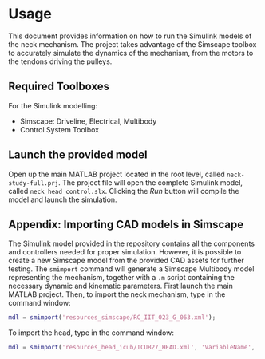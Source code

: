 Usage
============
This document provides information on how to run the Simulink models of the neck mechanism. The project takes advantage of the Simscape toolbox to accurately simulate the dynamics of the mechanism, from the motors to the tendons driving the pulleys.

## Required Toolboxes
For the Simulink modelling:
- Simscape: Driveline, Electrical, Multibody
- Control System Toolbox

## Launch the provided model
Open up the main MATLAB project located in the root level, called `neck-study-full.prj`. The project file will open the complete Simulink model, called `neck_head_control.slx`. Clicking the *Run* button will compile the model and launch the simulation.

## Appendix: Importing CAD models in Simscape
The Simulink model provided in the repository contains all the components and controllers needed for proper simulation. However, it is possible to create a new Simscape model from the provided CAD assets for further testing.
The `smimport` command will generate a Simscape Multibody model representing the mechanism, together with a `.m` script containing the necessary dynamic and kinematic parameters.
First launch the main MATLAB project. Then, to import the neck mechanism, type in the command window:
```matlab
mdl = smimport('resources_simscape/RC_IIT_023_G_063.xml');
```
To import the head, type in the command window:
```matlab
mdl = smimport('resources_head_icub/ICUB27_HEAD.xml', 'VariableName', 'headData');
```
